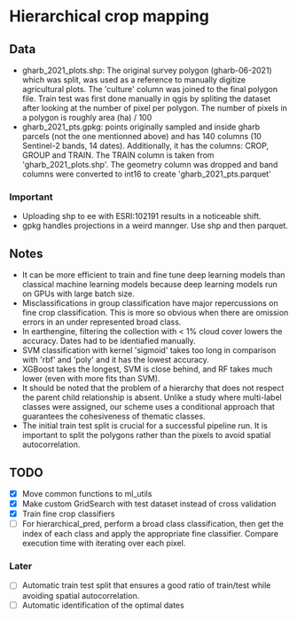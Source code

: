 # Hierarchical crop mapping

## Data
  - gharb_2021_plots.shp: The original survey polygon (gharb-06-2021) which was split, was used as a reference to manually digitize agricultural plots. The 'culture' column was joined to the final polygon file.
    Train test was first done manually in qgis by spliting the dataset after looking at the number of pixel per polygon. 
    The number of pixels in a polygon is roughly area (ha) / 100
  - gharb_2021_pts.gpkg: points originally sampled and inside gharb parcels (not the one mentionned above) and has 140 columns (10 Sentinel-2 bands, 14 dates).
    Additionally, it has the columns: CROP, GROUP and TRAIN.
    The TRAIN column is taken from 'gharb_2021_plots.shp'.
    The geometry column was dropped and band columns were converted to int16 to create 'gharb_2021_pts.parquet'
  
  ### Important
  - Uploading shp to ee with ESRI:102191 results in a noticeable shift.
  - gpkg handles projections in a weird mannger. Use shp and then parquet.

## Notes
- It can be more efficient to train and fine tune deep learning models than classical machine learning models because deep learning models run on GPUs with large batch size.
- Misclassifications in group classification have major repercussions on fine crop classification. This is more so obvious when there are omission errors in an under represented broad class.
- In earthengine, filtering the collection with < 1% cloud cover lowers the accuracy. Dates had to be identiafied manually.
- SVM classification with kernel 'sigmoid' takes too long in comparison with 'rbf' and 'poly' and it has the lowest accuracy.
- XGBoost takes the longest, SVM is close behind, and RF takes much lower (even with more fits than SVM).
- It should be noted that the problem of a hierarchy that does not respect the parent child relationship is absent. Unlike a study where multi-label classes were assigned, our scheme uses a conditional approach that guarantees the cohesiveness of thematic classes.
- The initial train test split is crucial for a successful pipeline run. It is important to split the polygons rather than the pixels to avoid spatial autocorrelation. 
    
## TODO
 - [X] Move common functions to ml_utils
 - [X] Make custom GridSearch with test dataset instead of cross validation
 - [X] Train fine crop classifiers
 - [ ] For hierarchical_pred, perform a broad class classification, then get the index of each class and apply the appropriate fine classifier. Compare execution time with iterating over each pixel.

### Later
 - [ ] Automatic train test split that ensures a good ratio of train/test while avoiding spatial autocorrelation.
 - [ ] Automatic identification of the optimal dates
